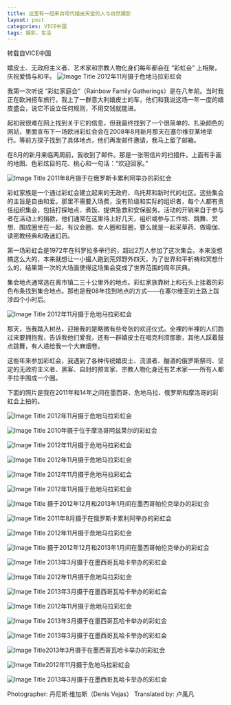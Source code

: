 ```yaml
---
title: 这里有一组来自现代嬉皮天堂的人与自然摄影
layout: post
categories: VICE中国
tags: 摄影，生活
---
```

转载自VICE中国

嬉皮士、无政府主义者、艺术家和宗教人物化身们每年都会在 “彩虹会” 上相聚，庆祝爱情与和平。
![Image Title](https://www.tuchuang001.com/images/2017/02/03/1483339587814743.jpg)
2012年11月摄于危地马拉彩虹会

我第一次听说 “彩虹家庭会”（Rainbow Family Gatherings）是在八年前。当时我正在欧洲搭车旅行，我上了一群意大利嬉皮士的车，他们和我说这场一年一度的嬉皮盛会，说它不设立任何规则，不用交钱就能进。

起初我很难在网上找到关于它的信息，但我最终找到了一个很简单的、扎染颜色的网站，里面宣布下一场欧洲彩虹会会在2008年8月新月那天在塞尔维亚某地举行。等前方探子找到了具体地点，他们再发邮件邀请，我马上留了邮箱。

在8月的新月来临两周前，我收到了邮件。那是一张明信片的扫描件，上面有手画的地图、色彩炫目的花、桃心和一句话：“欢迎回家。”

![Image Title](https://www.tuchuang001.com/images/2017/02/03/1483339324771619.jpg)
2011年8月摄于在俄罗斯卡累利阿举办的彩虹会

彩虹家族是一个通过彩虹会建立起来的无政府、乌托邦和新时代的社区。这些集会的主旨是自由和爱。那里不需要入场费，没有阶级和实际的组织者，每个人都有责任组织集会，包括打探地点、煮饭、提供急救和安保服务。活动的开销来自于参与者在活动上的捐款，他们通常在这里待上好几天，组织或参与工作坊、跳舞、冥想、围成圈坐在一起，有议会圈、女人圈和鼓圈，要么就是一起采草药、做瑜伽、读密教经典和吸迷幻药。

第一场彩虹会是1972年在科罗拉多举行的，超过2万人参加了这次集会。本来没想搞这么大的，本来就想让一小撮人跑到荒郊野外四天，为了世界和平祈祷和冥想什么的，结果第一次的大场面使得这场集会变成了世界范围的周年庆典。

集会地点通常选在离市镇二三十公里外的地点。彩虹家族靠树上和石头上挂着的彩色布条找到集合地点。那也是我08年找到地点的方式——在塞尔维亚的土路上跋涉四个小时后。

![Image Title](https://www.tuchuang001.com/images/2017/02/03/1483339364774227.jpg)
2012年11月摄于危地马拉彩虹会

那天，当我踏入树丛，迎接我的是略微有些夸张的欢迎仪式。全裸的半裸的人们跑过来要拥抱我，告诉我他们爱我，还有一群嬉皮士在唱克利须那歌，其他人踩着鼓点跳舞，有人递给我一个大麻烟卷。

这些年来参加彩虹会，我遇到了各种传统嬉皮士、流浪者、酗酒的俄罗斯祭司、坚定的无政府主义者、黑客、自封的预言家、宗教人物化身还有艺术家——所有人都手拉手围成一个圈。

下面的照片是我在2011年和14年之间在墨西哥、危地马拉、俄罗斯和摩洛哥的彩虹会上拍的。

![Image Title](https://www.tuchuang001.com/images/2017/02/03/1483339398728985.jpg)
2012年11月摄于危地马拉彩虹会

![Image Title](https://www.tuchuang001.com/images/2017/02/03/1483339425701321.jpg)
2010年摄于位于摩洛哥阿兹莱尔的彩虹会

![Image Title](https://www.tuchuang001.com/images/2017/02/03/1483339460700843.jpg)
2012年11月摄于危地马拉彩虹会

![Image Title](https://www.tuchuang001.com/images/2017/02/03/1483339492989461.jpg)
2012年11月摄于危地马拉彩虹会

![Image Title](https://www.tuchuang001.com/images/2017/02/03/1483339518953726.jpg)
2012年11月摄于危地马拉彩虹会

![Image Title](https://www.tuchuang001.com/images/2017/02/03/1483339542382157.jpg)
2012年11月摄于危地马拉彩虹会

![Image Title](https://www.tuchuang001.com/images/2017/02/03/1483339619834503.jpg)
摄于2012年12月和2013年1月间在墨西哥帕伦克举办的彩虹会

![Image Title](https://www.tuchuang001.com/images/2017/02/03/1483339641636728.jpg)
2011年8月摄于在俄罗斯卡累利阿举办的彩虹会

![Image Title](https://www.tuchuang001.com/images/2017/02/03/1483339672779123.jpg)
2012年11月摄于危地马拉彩虹会

![Image Title](https://www.tuchuang001.com/images/2017/02/03/1483339712669369.jpg)
摄于2012年12月和2013年1月间在墨西哥帕伦克举办的彩虹会

![Image Title](https://www.tuchuang001.com/images/2017/02/03/1483339740359708.jpg)
2013年3月摄于在墨西哥瓦哈卡举办的彩虹会

![Image Title](https://www.tuchuang001.com/images/2017/02/03/1483339768247947.jpg)
2012年11月摄于危地马拉彩虹会

![Image Title](https://www.tuchuang001.com/images/2017/02/03/1483339785933727.jpg)
2013年3月摄于在墨西哥瓦哈卡举办的彩虹会

![Image Title](https://www.tuchuang001.com/images/2017/02/03/1483339893483605.jpg)
2012年11月摄于危地马拉彩虹会

![Image Title](https://www.tuchuang001.com/images/2017/02/03/1483339930142213.jpg)
2013年3月摄于在墨西哥瓦哈卡举办的彩虹会

![Image Title](https://www.tuchuang001.com/images/2017/02/03/1483339963352836.jpg)
2013年3月摄于在墨西哥瓦哈卡举办的彩虹会

![Image Title](https://www.tuchuang001.com/images/2017/02/03/1483339979806885.jpg)2013年3月摄于在墨西哥瓦哈卡举办的彩虹会

![Image Title](https://www.tuchuang001.com/images/2017/02/03/1483339838954139.jpg)2012年11月摄于危地马拉彩虹会

![Image Title](https://www.tuchuang001.com/images/2017/02/03/1483340006729245.jpg)
2013年3月摄于在墨西哥瓦哈卡举办的彩虹会



Photographer: 丹尼斯·维加斯（Denis Vejas）
Translated by: 卢禹凡
